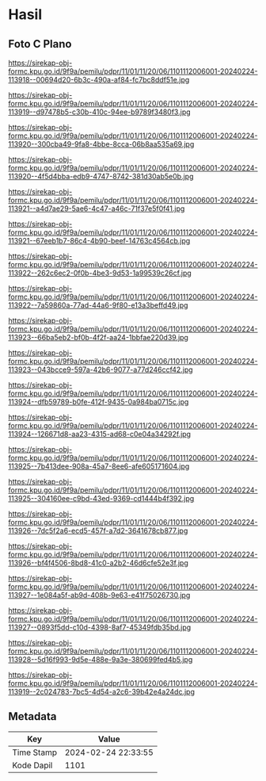 # Hasil

## Foto C Plano

https://sirekap-obj-formc.kpu.go.id/9f9a/pemilu/pdpr/11/01/11/20/06/1101112006001-20240224-113918--00694d20-6b3c-490a-af84-fc7bc8ddf51e.jpg

https://sirekap-obj-formc.kpu.go.id/9f9a/pemilu/pdpr/11/01/11/20/06/1101112006001-20240224-113919--d97478b5-c30b-410c-94ee-b9789f3480f3.jpg

https://sirekap-obj-formc.kpu.go.id/9f9a/pemilu/pdpr/11/01/11/20/06/1101112006001-20240224-113920--300cba49-9fa8-4bbe-8cca-06b8aa535a69.jpg

https://sirekap-obj-formc.kpu.go.id/9f9a/pemilu/pdpr/11/01/11/20/06/1101112006001-20240224-113920--4f5d4bba-edb9-4747-8742-381d30ab5e0b.jpg

https://sirekap-obj-formc.kpu.go.id/9f9a/pemilu/pdpr/11/01/11/20/06/1101112006001-20240224-113921--a4d7ae29-5ae6-4c47-a46c-71f37e5f0f41.jpg

https://sirekap-obj-formc.kpu.go.id/9f9a/pemilu/pdpr/11/01/11/20/06/1101112006001-20240224-113921--67eeb1b7-86c4-4b90-beef-14763c4564cb.jpg

https://sirekap-obj-formc.kpu.go.id/9f9a/pemilu/pdpr/11/01/11/20/06/1101112006001-20240224-113922--262c6ec2-0f0b-4be3-9d53-1a99539c26cf.jpg

https://sirekap-obj-formc.kpu.go.id/9f9a/pemilu/pdpr/11/01/11/20/06/1101112006001-20240224-113922--7a59860a-77ad-44a6-9f80-e13a3beffd49.jpg

https://sirekap-obj-formc.kpu.go.id/9f9a/pemilu/pdpr/11/01/11/20/06/1101112006001-20240224-113923--66ba5eb2-bf0b-4f2f-aa24-1bbfae220d39.jpg

https://sirekap-obj-formc.kpu.go.id/9f9a/pemilu/pdpr/11/01/11/20/06/1101112006001-20240224-113923--043bcce9-597a-42b6-9077-a77d246ccf42.jpg

https://sirekap-obj-formc.kpu.go.id/9f9a/pemilu/pdpr/11/01/11/20/06/1101112006001-20240224-113924--dfb59789-b0fe-412f-9435-0a984ba0715c.jpg

https://sirekap-obj-formc.kpu.go.id/9f9a/pemilu/pdpr/11/01/11/20/06/1101112006001-20240224-113924--126671d8-aa23-4315-ad68-c0e04a34292f.jpg

https://sirekap-obj-formc.kpu.go.id/9f9a/pemilu/pdpr/11/01/11/20/06/1101112006001-20240224-113925--7b413dee-908a-45a7-8ee6-afe605171604.jpg

https://sirekap-obj-formc.kpu.go.id/9f9a/pemilu/pdpr/11/01/11/20/06/1101112006001-20240224-113925--304160ee-c9bd-43ed-9369-cd1444b4f392.jpg

https://sirekap-obj-formc.kpu.go.id/9f9a/pemilu/pdpr/11/01/11/20/06/1101112006001-20240224-113926--7dc5f2a6-ecd5-457f-a7d2-3641678cb877.jpg

https://sirekap-obj-formc.kpu.go.id/9f9a/pemilu/pdpr/11/01/11/20/06/1101112006001-20240224-113926--bf4f4506-8bd8-41c0-a2b2-46d6cfe52e3f.jpg

https://sirekap-obj-formc.kpu.go.id/9f9a/pemilu/pdpr/11/01/11/20/06/1101112006001-20240224-113927--1e084a5f-ab9d-408b-9e63-e41f75026730.jpg

https://sirekap-obj-formc.kpu.go.id/9f9a/pemilu/pdpr/11/01/11/20/06/1101112006001-20240224-113927--0893f5dd-c10d-4398-8af7-45349fdb35bd.jpg

https://sirekap-obj-formc.kpu.go.id/9f9a/pemilu/pdpr/11/01/11/20/06/1101112006001-20240224-113928--5d16f993-9d5e-488e-9a3e-380699fed4b5.jpg

https://sirekap-obj-formc.kpu.go.id/9f9a/pemilu/pdpr/11/01/11/20/06/1101112006001-20240224-113919--2c024783-7bc5-4d54-a2c6-39b42e4a24dc.jpg


## Metadata

| Key        | Value               |
| ---------- | ------------------- |
| Time Stamp | 2024-02-24 22:33:55 |
| Kode Dapil | 1101                |



